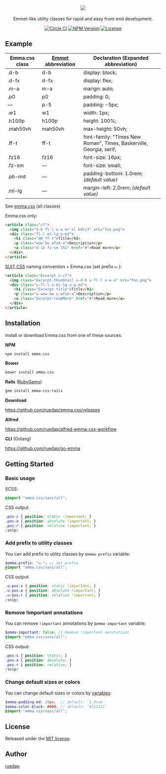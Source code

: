 <h1 align="center">
<img src="http://ruedap.github.io/emma.css/logo-box.svg" style="max-width:100%;"></img>
</h1>

<p align="center">Emmet-like utility classes for rapid and easy front-end development.</p>

<div align="center">
<a href="https://circleci.com/gh/ruedap/emma.css"><img src="https://circleci.com/gh/ruedap/emma.css.svg?style=shield" alt="Circle CI"></a>
<a href="https://www.npmjs.com/package/emma.css"><img src="https://img.shields.io/npm/v/emma.css.svg?style=flat" alt="NPM Version"></a>
<a href="https://github.com/ruedap/emma.css/blob/master/LICENSE"><img src="https://img.shields.io/github/license/ruedap/emma.css.svg" alt="License"></a>
</div>

## Example

| Emma.css class | [Emmet](https://docs.emmet.io/cheat-sheet/) abbreviation | Declaration (Expanded abbreviation)                                   |
|-----------|---------|---------------------------------------------------------------------|
| .d-b      | d-b     | display: block;                                                     |
| .d-fx     | d-fx    | display: flex;                                                      |
| .m-a      | m-a     | marign: auto;                                                       |
| .p0       | p0      | padding: 0;                                                         |
| ―         | p-5     | padding: -5px;                                                      |
| .w1       | w1      | width: 1px;                                                         |
| .h100p    | h100p   | height: 100%;                                                       |
| .mah50vh  | mah50vh | max-height: 50vh;                                                   |
| .ff-t     | ff-t    | font-family: "Times New Roman", Times, Baskerville, Georgia, serif; |
| .fz16     | fz16    | font-size: 16px;                                                    |
| .fz-sm    | ―       | font-size: small;                                                   |
| .pb-md    | ―       | padding-bottom: 1.0rem; *(default value)*                           |
| .ml-lg    | ―       | margin-left: 2.0rem; *(default value)*                              |

See [emma.css](emma.css) (all classes)

Emma.css only:

``` html
<article class="cf">
  <img class="d-b fl-l w-a mr-xl bdrs3" src="foo.png">
  <div class="fl-l ml-lg p-md">
    <h1 class="m0 ff-t">Title</h1>
    <p class="wow-bw wfsm-a">Description</p>
    <a class="d-ib fz-sm lh2" href="#">Read more</a>
  </div>
</article>
```

[SUIT CSS](https://suitcss.github.io/) naming convention + Emma.css (set prefix `u-`):

``` html
<article class="Excerpt u-cf">
  <img class="Excerpt-thumbnail u-d-b u-fl-l u-w-a" src="foo.png">
  <div class="u-fl-l u-ml-lg u-p-md">
    <h1 class="Excerpt-title">Title</h1>
    <p class="u-wow-bw u-wfsm-a">Description</p>
    <a class="Excerpt-readMore" href="#">Read more</a>
  </div>
</article>
```


## Installation

Install or download Emma.css from one of these sources.

**NPM**

```sh
npm install emma.css
```

**Bower**

```sh
bower install emma.css
```

**Rails** ([RubyGems](https://rubygems.org/gems/emma-css-rails))

```sh
gem install emma-css-rails
```

**Download**

https://github.com/ruedap/emma.css/releases

**Alfred**

https://github.com/ruedap/alfred-emma-css-workflow

**CLI** (Golang)

https://github.com/ruedap/go-emma

## Getting Started

### Basic usage

SCSS:

``` scss
@import "emma.css/sass/all";
```

CSS output:

``` css
.pos-s { position: static !important; }
.pos-a { position: absolute !important; }
.pos-r { position: relative !important; }
(snip)
```

### Add prefix to utility classes

You can add prefix to utility classes by `$emma-prefix` variable:

``` scss
$emma-prefix: "u-"; // Set prefix
@import "emma.css/sass/all";
```
CSS output:
``` css
.u-pos-s { position: static !important; }
.u-pos-a { position: absolute !important; }
.u-pos-r { position: relative !important; }
(snip)
```

### Remove !important annotations

You can remove `!important` annotations by `$emma-important` variable:

``` scss
$emma-important: false; // Remove !important annotations
@import "emma.css/sass/all";
```
CSS output:
``` css
.pos-s { position: static; }
.pos-a { position: absolute; }
.pos-r { position: relative; }
(snip)
```

### Change default sizes or colors

You can change default sizes or colors by [variables](sass/_vars.scss):

``` scss
$emma-padding-md: 20px;  // default: `1.0rem`
$emma-color-black: #000; // default: `#111111`
@import "emma.css/sass/all";
```


## License

Released under the [MIT license](LICENSE).


## Author

[ruedap](https://github.com/ruedap)
